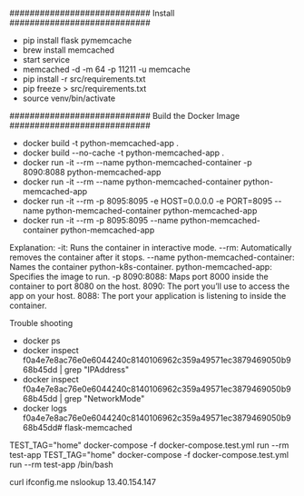 

############################
Install
############################
- pip install flask pymemcache
- brew install  memcached
- start service
- memcached -d -m 64 -p 11211 -u memcache
- pip install -r src/requirements.txt
- pip freeze > src/requirements.txt
- source venv/bin/activate


############################
Build the Docker Image
############################
- docker build -t python-memcached-app .  
- docker build --no-cache -t python-memcached-app .
- docker run -it --rm --name python-memcached-container -p 8090:8088 python-memcached-app
- docker run -it --rm --name python-memcached-container python-memcached-app
- docker run -it --rm -p 8095:8095 -e HOST=0.0.0.0 -e PORT=8095 --name python-memcached-container python-memcached-app
- docker run -it --rm -p 8095:8095 --name python-memcached-container python-memcached-app

Explanation:
-it: Runs the container in interactive mode.
--rm: Automatically removes the container after it stops.
--name python-memcached-container: Names the container python-k8s-container.
python-memcached-app: Specifies the image to run.
-p 8090:8088: Maps port 8000 inside the container to port 8080 on the host.
8090: The port you’ll use to access the app on your host.
8088: The port your application is listening to inside the container.


Trouble shooting
- docker ps
- docker inspect f0a4e7e8ac76e0e6044240c8140106962c359a49571ec3879469050b968b45dd | grep "IPAddress"
- docker inspect f0a4e7e8ac76e0e6044240c8140106962c359a49571ec3879469050b968b45dd | grep "NetworkMode"
-  docker logs f0a4e7e8ac76e0e6044240c8140106962c359a49571ec3879469050b968b45dd# flask-memcached



TEST_TAG="home" docker-compose -f docker-compose.test.yml run --rm test-app
TEST_TAG="home" docker-compose -f docker-compose.test.yml run --rm test-app /bin/bash


curl ifconfig.me
nslookup 13.40.154.147